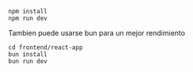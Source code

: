 ```cd frontend/react-app
npm install
npm run dev
```
Tambien puede usarse bun para un mejor rendimiento

```
cd frontend/react-app
bun install
bun run dev
```
